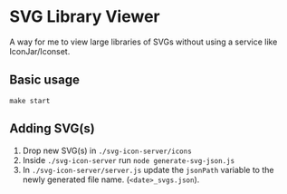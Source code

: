 # SVG Library Viewer

A way for me to view large libraries of SVGs without using a service like IconJar/Iconset.

## Basic usage

`make start`

## Adding SVG(s)

1. Drop new SVG(s) in `./svg-icon-server/icons`
2. Inside `./svg-icon-server` run `node generate-svg-json.js`
3. In `./svg-icon-server/server.js` update the `jsonPath` variable to the newly generated file name. (`<date>_svgs.json`).